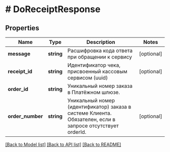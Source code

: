 # # DoReceiptResponse

## Properties

Name | Type | Description | Notes
------------ | ------------- | ------------- | -------------
**message** | **string** | Расшифровка кода ответа при обращении к сервису | [optional]
**receipt_id** | **string** | Идентификатор чека, присвоенный кассовым сервисом (uuid) | [optional]
**order_id** | **string** | Уникальный номер заказа в Платёжном шлюзе. |
**order_number** | **string** | Уникальный номер (идентификатор) заказа в системе Клиента. Обязателен, если в запросе отсутствует orderId. | [optional]

[[Back to Model list]](../../README.md#models) [[Back to API list]](../../README.md#endpoints) [[Back to README]](../../README.md)
